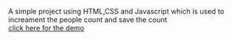 A simple project using HTML,CSS and Javascript which is used to increament the people count and save the count<br>
<a href="[https://zippy-frangollo-31a327.netlify.app/](https://shameer-passengercounter.netlify.app/)https://shameer-passengercounter.netlify.app/">click here for the demo</a>
